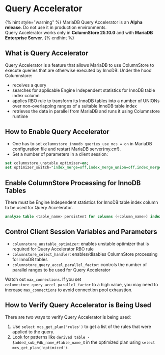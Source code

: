 # Query Accelerator

{% hint style="warning" %}
MariaDB Query Accelerator is an **Alpha release**. Do not use it in production environments.\
Query Accelerator works only in **ColumnStore 25.10.0** and with **MariaDB Enterprise Server**.
{% endhint %}

## What is Query Accelerator

Query Accelerator is a feature that allows MariaDB to use ColumnStore to execute queries that are otherwise executed by InnoDB. Under the hood Columnstore:

* receives a query
* searches for applicable Engine Independent statistics for InnoDB table index column
* applies RBO rule to transform its InnoDB tables into a number of UNIONs over non-overlapping ranges of a suitable InnoDB table index
* retrieves the data in parallel from MariaDB and runs it using Columnstore runtime

## How to Enable Query Accelerator

* One has to set `columnstore_innodb_queries_use_mcs = on` in MariaDB configuration file and restart MariaDB server(my.cnf).
* Set a number of parameters in a client session:

```sql
set columnstore_unstable_optimizer=on;
set optimizer_switch="index_merge=off,index_merge_union=off,index_merge_sort_union=off,index_merge_intersection=off,index_merge_sort_intersection=off,index_condition_pushdown=off,derived_merge=off,derived_with_keys=off,firstmatch=off,loosescan=off,materialization=on,in_to_exists=off,semijoin=off,partial_match_rowid_merge=off,partial_match_table_scan=off,subquery_cache=off,mrr=off,mrr_cost_based=off,mrr_sort_keys=off,outer_join_with_cache=off,semijoin_with_cache=off,join_cache_incremental=off,join_cache_hashed=off,join_cache_bka=off,optimize_join_buffer_size=off,table_elimination=off,extended_keys=off,exists_to_in=off,orderby_uses_equalities=off,condition_pushdown_for_derived=on,split_materialized=off,condition_pushdown_for_subquery=off,rowid_filter=off,condition_pushdown_from_having=on,not_null_range_scan=off,hash_join_cardinality=off,cset_narrowing=off,sargable_casefold=off";
```

## Enable ColumnStore Processing for InnoDB Tables

There must be Engine Independent statistics for InnoDB table index column to be used for Query Accelerator.

```sql
analyze table <table_name> persistent for columns (<column_name>) indexes();
```

## Control Client Session Variables and Parameters

* `columnstore_unstable_optimizer`: enables unstable optimizer that is required for Query Accelerator RBO rule
* `columnstore_select_handler`: enables/disables ColumnStore processing for InnoDB tables
* `columnstore_query_accel_parallel_factor`: controls the number of parallel ranges to be used for Query Accelerator

Watch out `max_connections`. If you set `columnstore_query_accel_parallel_factor` to a high value, you may need to increase `max_connections` to avoid connection pool exhaustion.

## How to Verify Query Accelerator is Being Used

There are two ways to verify Query Accelerator is being used:

1. Use `select mcs_get_plan('rules')` to get a list of the rules that were applied to the query.
2. Look for patterns like `derived table - $added_sub_#db_name_#table_name_X` in the optimized plan using `select mcs_get_plan('optimized')`.
